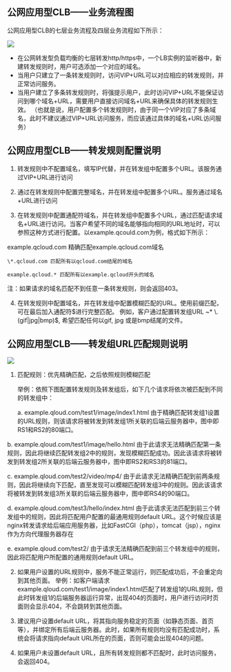## 公网应用型CLB——业务流程图

公网应用型CLB的七层业务流程及四层业务流程如下所示：

![](//mc.qcloudimg.com/static/img/f0fa90984d263a9f7e26d4f6ee3b6c5f/image.png)

- 在公网转发型负载均衡的七层转发http/https中，一个LB实例的监听器中，新建转发规则时，用户可选添加一个对应的域名。
- 当用户只建立了一条转发规则时，访问VIP+URL可以对应相应的转发规则，并正常访问服务。
- 当用户建立了多条转发规则时，将强提示用户，此时访问VIP+URL不能保证访问到哪个域名+URL，需要用户直接访问域名+URL来确保具体的转发规则生效。
（也就是说，用户配置多个转发规则时，由于同一个VIP对应了多条域名，此时不建议通过VIP+URL访问服务，而应该通过具体的域名+URL访问服务）

## 公网应用型CLB——转发规则配置说明

1. 转发规则中不配置域名，填写IP代替，并在转发组中配置多个URL。该服务通过VIP+URL进行访问

2. 通过在转发规则中配置完整域名，并在转发组中配置多个URL。服务通过域名+URL进行访问

3. 在转发规则中配置通配符域名，并在转发组中配置多个URL，通过匹配请求域名+URL进行访问。当客户希望不同的域名能够指向相同的URL地址时，可以参照这种方式进行配置。以example.qcould.com为例，格式如下所示：
	
  example.qcloud.com 精确匹配example.qcloud.com域名
  
	\*.qcloud.com 匹配所有以qcloud.com结尾的域名
  
	example.qcloud.* 匹配所有以example.qcloud开头的域名
  
注：如果请求的域名匹配不到任意一条转发规则，则会返回403。

4. 在转发规则中配置域名，并在转发组中配置模糊匹配的URL。使用前缀匹配，可在最后加入通配符$进行完整匹配。
例如，客户通过配置转发组URL ~* \.(gif|jpg|bmp)$, 希望匹配任何以gif, jpg 或是bmp结尾的文件。

## 公网应用型CLB——转发组URL匹配规则说明

![](//mc.qcloudimg.com/static/img/5e322824d13d70c55f12c5d34f066d4a/image.png)
 
1. 匹配规则：优先精确匹配，之后依照规则模糊匹配

	举例：依照下图配置转发规则及转发组后，如下几个请求将依次被匹配到不同的转发组中：
  
	a. example.qloud.com/test1/image/index1.html 由于精确匹配转发组1设置的URL规则，则该请求将被转发到转发组1所关联的后端云服务器中，图中即RS1和RS2的80端口。
	
  b. example.qloud.com/test1/image/hello.html 由于此请求无法精确匹配第一条规则，因此将继续匹配转发组2中的规则，发现模糊匹配成功。因此该请求将被转发到转发组2所关联的后端云服务器中，图中即RS2和RS3的81端口。
  
  c. example.qloud.com/test2/video/mp4/ 由于此请求无法精确匹配到前两条规则，因此将继续向下匹配，直至发现可以模糊匹配转发组3中的规则。因此该请求将被转发到转发组3所关联的后端云服务器中，图中即RS4的90端口。
  
  d. example.qloud.com/test3/hello/index.html 由于此请求无法匹配到前三个转发组中的规则，因此将匹配用户配置的最通用规则default URL。这个时候应该是nginx转发请求给后端应用服务器，比如FastCGI（php），tomcat（jsp），nginx作为方向代理服务器存在
  
  e. example.qloud.com/test2/ 由于请求无法精确匹配到前三个转发组中的规则，因此将匹配用户所配置的通用规则default URL。

2. 如果用户设置的URL规则中，服务不能正常运行，则匹配成功后，不会重定向到其他页面。
举例：如客户端请求example.qloud.com/test1/image/index1.html匹配了转发组1的URL规则，但此时转发组1的后端服务器运行异常，出现404的页面时，用户进行访问时页面则会显示404，不会跳转到其他页面。

3. 建议用户设置default URL，将其指向服务稳定的页面（如静态页面、首页等），并绑定所有后端云服务器。此时，如果所有规则均没有匹配成功时，系统会将请求指向default URL所在的页面，否则可能会出现404的问题。

4. 如果用户未设置default URL，且所有转发规则都不匹配时，此时访问服务，会返回404。
